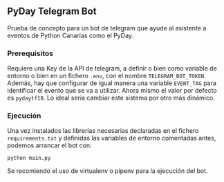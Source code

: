 ## PyDay Telegram Bot

Prueba de concepto para un bot de telegram que ayude al
asistente a eventos de Python Canarias como el PyDay.

### Prerequisitos

Requiere una Key de la API de telegram, a definir o bien 
como variable de entorno o bien en un fichero `.env`, con
el nombre `TELEGRAM_BOT_TOKEN`. Además, hay que configurar
de igual manera una variable `EVENT_TAG` para identificar
el evento que se va a utilizar. Ahora mismo el valor por
defecto es `pydaytf18`. Lo ideal seria cambiar este sistema
por otro más dinámico.

### Ejecución

Una vez instalados las librerías necesarias declaradas
en el fichero `requirements.txt` y definidas
las variables de entorno comentadas antes, podemos
arrancar el bot con:

    python main.py

Se recomiendo el uso de virtualenv o pipenv para la ejecución del bot.
